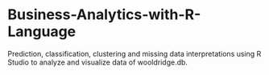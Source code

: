 # Business-Analytics-with-R-Language
Prediction, classification, clustering and missing data interpretations using R Studio to analyze and visualize data of wooldridge.db.
